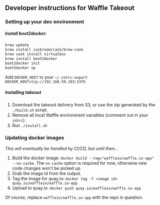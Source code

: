 ## Developer instructions for Waffle Takeout

### Setting up your dev environment
##### Install boot2docker:
``` bash
brew update
brew install caskroom/cask/brew-cask
brew cask install virtualbox
brew install boot2docker
boot2docker init
boot2docker up
```

Add `DOCKER_HOST` to your `~/.zshrc`:
`export DOCKER_HOST=tcp://192.168.59.103:2376`

##### Installing takeout
1. Download the takeout delivery from S3, or use the zip generated by the `./build.sh` script.
2. Remove all local Waffle environment variables (comment out in your `zshrc`).
3. Run `./install.sh`

### Updating docker images
_This will eventually be handled by CI/CD, but until then..._

1. Build the docker image: `docker build --tag="waffleio/waffle.io-app" --no-cache`. The `no-cache` option is required for now, otherwise new code changes won't be picked up.
2. Grab the image id from the output.
3. Tag the image for quay.io: `docker tag -f <image id> quay.io/waffleio/waffle.io-app`
4. Upload to quay.io: `docker push quay.io/waffleio/waffle.io-app`

Of course, replace `waffleio/waffle.io-app` with the repo in question.

